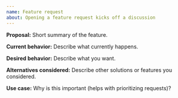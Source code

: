 ```yaml
---
name: Feature request
about: Opening a feature request kicks off a discussion
---
```


<!--

Thank you for suggesting an idea to improve this client. 

* Please add a :+1: or comment on a similar existing feature request instead of opening a new one.
https://github.com/bonitoo-io/influxdb-client-swift/issues?q=is%3Aissue+is%3Aopen+is%3Aclosed+sort%3Aupdated-desc

-->

**Proposal:**
Short summary of the feature.

**Current behavior:**
Describe what currently happens.

**Desired behavior:**
Describe what you want.

**Alternatives considered:**
Describe other solutions or features you considered.

**Use case:**
Why is this important (helps with prioritizing requests)?
